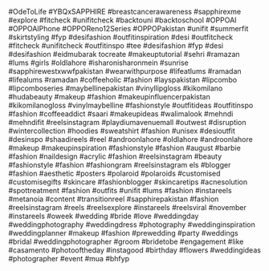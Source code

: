 #OdeToLife #YBQxSAPPHIRE #breastcancerawareness #sapphirexme #explore #fitcheck 
#unifitcheck #backtouni #backtoschool #OPPOAI #OPPOAIPhone #OPPOReno12Series #OPPOPakistan
#unifit #summerfit #skirtstyling
#fyp
#desifashion #outfitinspiration #desi #outfitcheck
#fitcheck #unifitcheck #outfitinspo #tee
#desifashion
#fyp #desi #desifashion #eidmubarak tocreate
#makeuptutorial
#sehri #ramazan #lums #girls #oldlahore #isharonisharonmein #sunrise #sapphirewestxwwfpakistan #wearwithpurpose
#lifeatlums
#ramadan #lifealums
#ramadan 
#coffeeholic
#fashion 
#layspakistan
#lipcombo #lipcomboseries #maybellinepakistan #vinyllipgloss #kikomilano #hudabeauty #makeup #fashion #makeupinfluencerpakistan #kikomilanogloss #vinylmaybelline
#fashionstyle #outfitideas
#outfitinspo #fashion #coffeeaddict
#saari #makeupideas #walimalook
#mehndi #mehndifit
#reelsinstagram #playdiumavenuemall #outwest #disruption #wintercollection #hoodies #sweatshirt #fashion #unisex
#desioutfit #desinspo #shaadireels
#reel
#androonlahore
#oldlahore #androonlahore
#makeup #makeupinspiration #fashionstyle
#fashion #august #barbie
#fashion
#naildesign #acrylic #fashion
#reelsinstagram #beauty #fashionstyle #fashion #fashiongram
#reelsinstagram els #blogger #fashion #aesthetic #posters #polaroid #polaroids #customised #customisegifts
#skincare #fashionblogger #skincaretips #acnesolution #spottreatment
#fashion #outfits #unifit #lums
#fashion #instareels #metanoia
#content #transitionreel #sapphirepakistan #fashion
#reelsinstagram #reels
#reelsexplore #instareels #reelsviral #november
#instareels #oweek #wedding #bride #love #weddingday #weddingphotography #weddingdress #photography #weddinginspiration #weddingplanner #makeup #fashion #prewedding #party #weddings #bridal #weddingphotographer #groom #bridetobe #engagement #like #casamento #photooftheday #instagood #birthday #flowers #weddingideas #photographer #event #mua #bhfyp